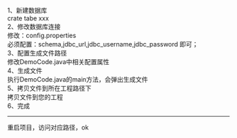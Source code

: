 1、新建数据库</br>
crate tabe xxx</br>
2、修改数据库连接</br>
修改：config.properties</br>
必须配置：schema,jdbc_url,jdbc_username,jdbc_password 即可；</br>
3、配置生成文件路径</br>
修改DemoCode.java中相关配置属性</br>
4、生成文件</br>
执行DemoCode.java的main方法，会弹出生成文件</br>
5、拷贝文件到所在工程路径下</br>
拷贝文件到您的工程</br>
6、完成</br>
<hr>
重启项目，访问对应路径，ok</br>